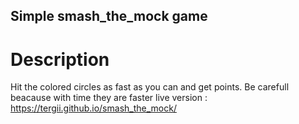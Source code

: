 ## Simple smash_the_mock game
# Description
Hit the colored circles as fast as you can and get points.
Be carefull beacause with time they are faster
live version : https://tergii.github.io/smash_the_mock/
